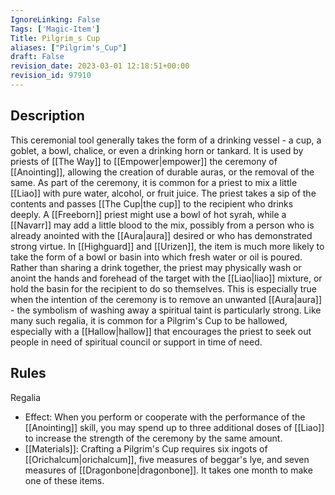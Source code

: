 ```yaml
---
IgnoreLinking: False
Tags: ['Magic-Item']
Title: Pilgrim_s Cup
aliases: ["Pilgrim's_Cup"]
draft: False
revision_date: 2023-03-01 12:18:51+00:00
revision_id: 97910
---
```


## Description
This ceremonial tool generally takes the form of a drinking vessel - a cup, a goblet, a bowl, chalice, or even a drinking horn or tankard. It is used by priests of [[The Way]] to [[Empower|empower]] the ceremony of [[Anointing]], allowing the creation of durable auras, or the removal of the same. As part of the ceremony, it is common for a priest to mix a little [[Liao]] with pure water, alcohol, or fruit juice. The priest takes a sip of the contents and passes [[The Cup|the cup]] to the recipient who drinks deeply. A [[Freeborn]] priest might use a bowl of hot syrah, while a [[Navarr]] may add a little blood to the mix, possibly from a person who is already anointed with the [[Aura|aura]] desired or who has demonstrated strong virtue.
In [[Highguard]] and [[Urizen]], the item is much more likely to take the form of a bowl or basin into which fresh water or oil is poured. Rather than sharing a drink together, the priest may physically wash or anoint the hands and forehead of the target with the [[Liao|liao]] mixture, or hold the basin for the recipient to do so themselves. This is especially true when the intention of the ceremony is to remove an unwanted [[Aura|aura]] - the symbolism of washing away a spiritual taint is particularly strong.
Like many such regalia, it is common for a Pilgrim's Cup to be hallowed, especially with a [[Hallow|hallow]] that encourages the priest to seek out people in need of spiritual council or support in time of need.
## Rules
Regalia
* Effect: When you perform or cooperate with the performance of the [[Anointing]] skill, you may spend up to three additional doses of [[Liao]] to increase the strength of the ceremony by the same amount.
* [[Materials]]: Crafting a Pilgrim's Cup requires six ingots of [[Orichalcum|orichalcum]], five measures of beggar's lye, and seven measures of [[Dragonbone|dragonbone]]. It takes one month to make one of these items.